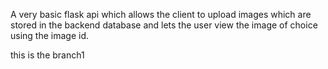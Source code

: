 A very basic flask api which allows the client to upload images which are stored in the backend database and lets the user view the image of choice using the image id.

<!-- this is the master branch -->
this is the branch1